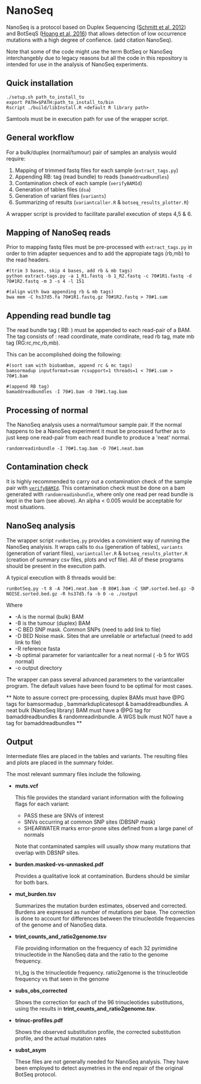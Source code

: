 # NanoSeq

NanoSeq is a protocol based on Duplex Sequencing ([Schmitt et al, 2012](https://doi.org/10.1073/pnas.1208715109)) and BotSeqS ([Hoang et al, 2016](https://doi.org/10.1073/pnas.1607794113)) that allows detection of low occurrence mutations with a high degree of confience. (add citation NanoSeq).

Note that some of the code might use the term BotSeq or NanoSeq interchangebly due to legacy reasons but all the code in this repository is intended for use in the analysis of NanoSeq experiments.

## Quick installation

```
./setup.sh path_to_install_to
export PATH=$PATH:path_to_install_to/bin
Rscript ./build/libInstall.R <default R library path>
```
Samtools must be in execution path for use of the wrapper script.

## General workflow

For a bulk/duplex (normal/tumour) pair of samples an analysis would require:

1) Mapping of trimmed fastq files for each sample (`extract_tags.py`)
2) Appending RB: tag (read bundle) to reads (`bamaddreadbundles`)
3) Contamination check of each sample (`verifyBAMId`)
4) Generation of tables files (`dsa`)
5) Generation of variant files (`variants`)
6) Summarizing of results (`variantcaller.R` & `botseq_results_plotter.R`)

A wrapper script is provided to facilitate parallel execution of steps 4,5 & 6.

## Mapping of NanoSeq reads

Prior to mapping fastq files must be pre-processed with `extract_tags.py` in order to trim adapter sequences and to add the appropiate tags (rb,mb) to the read headers.
```
#(trim 3 bases, skip 4 bases, add rb & mb tags)
python extract-tags.py -a 1_R1.fastq -b 1_R2.fastq -c 70#1R1.fastq -d 70#1R2.fastq -m 3 -s 4 -l 151

#(align with bwa appending rb & mb tags)
bwa mem -C hs37d5.fa 70#1R1.fastq.gz 70#1R2.fastq > 70#1.sam
```

## Appending read bundle tag

The read bundle tag ( RB: ) must be appended to each read-pair of a BAM. The tag consists of : read coordinate, mate corrdinate, read rb tag, mate mb tag (RG:rc,mc,rb,mb).

This can be accomplished doing the following:

```
#(sort sam with biobambam, append rc & mc tags)
bamsormadup inputformat=sam rcsupport=1 threads=1 < 70#1.sam > 70#1.bam

#(append RB tag)
bamaddreadbundles -I 70#1.bam -O 70#1.tag.bam
```

## Processing of normal

The NanoSeq analysis uses a normal/tumour sample pair. If the normal happens to be a NanoSeq experiment it must be processed further as to just keep one read-pair from each read bundle to produce a 'neat' normal.

```
randomreadinbundle -I 70#1.tag.bam -O 70#1.neat.bam
```

## Contamination check

It is highly recommended to carry out a contamination check of the sample pair with [`verifyBAMId`](https://github.com/Griffan/VerifyBamID). This contamination check must be done on a bam generated with `randomreadinbundle`, where only one read per read bundle is kept in the bam (see above).
An alpha < 0.005 would be acceptable for most situations.

## NanoSeq analysis

The wrapper script `runBotSeq.py` provides a convinient way of running the NanoSeq analyisis. It wraps calls to `dsa` (generation of tables), `variants` (generation of variant files), `variantcaller.R` & `botseq_results_plotter.R` (creation of summary csv files, plots and vcf file). All of these programs should be present in the execution path.



A typical execution with 8 threads would be:

```
runBotSeq.py -t 8 -A 70#1.neat.bam -B 80#1.bam -C SNP.sorted.bed.gz -D NOISE.sorted.bed.gz -R hs37d5.fa -b 0 -o ./output
```
Where 
-   -A is the normal (bulk) BAM
-   -B is the tumour (duplex) BAM
-   -C BED SNP mask. Common SNPs (need to add link to file)
-   -D BED Noise mask. Sites that are unreliable or artefactual (need to add link to file)
-   -R reference fasta
-   -b optimal parameter for variantcaller for a neat normal ( -b 5 for WGS normal)
-   -o output directory 

The wrapper can pass several advanced parameters to the variantcaller program. The default values have been found to be optimal for most cases.

** Note to assure correct pre-processing, duplex BAMs must have @PG tags for bamsormadup , bammarkduplicatesopt & bamaddreadbundles. A neat bulk (NanoSeq library) BAM must have a @PG tag for bamaddreadbundles & randomreadinbundle. A WGS bulk must NOT have a tag for bamaddreadbundles **

## Output

Intermediate files are placed in the tables and variants. The resulting files and plots are placed in the summary folder.

The most relevant summary files include the following.

- **muts.vcf**

    This file provides the standard variant information with the following flags for each variant:
    
    - PASS these are SNVs of interest
    - SNVs occurring at common SNP sites (DBSNP mask)
    - SHEARWATER marks error-prone sites defined from a large panel of normals

    Note that contaminated samples will usually show many mutations that overlap with DBSNP sites.

- **burden.masked-vs-unmasked.pdf**

    Provides a qualitative look at contamination. Burdens should be similar for both bars.

- **mut_burden.tsv**

    Summarizes the mutation burden estimates, observed and corrected. Burdens are expressed as number of mutations per base. The correction is done to account for differences between the trinucleotide frequencies of the genome and of NanoSeq data.

- **trint_counts_and_ratio2genome.tsv**

    File providing information on the frequency of each 32 pyrimidine trinucleotide in the NanoSeq data and the ratio to the genome frequency.

    tri_bg is the trinucleotide frequency. ratio2genome is the trinucleotide frequency vs that seen in the genome

- **subs_obs_corrected**

    Shows the correction for each of the 96 trinucleotides substitutions, using the results in **trint_counts_and_ratio2genome.tsv**.

- **trinuc-profiles.pdf**

    Shows the observed substitution profile, the corrected substitution profile, and the actual mutation rates


- **subst_asym**

    These files are not generally needed for NanoSeq analysis. They have been employed to detect asymetries in the end repair of the original BotSeq protocol.
